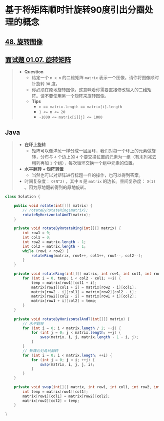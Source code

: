 # 基于将矩阵顺时针旋转90度引出分圈处理的概念

## [48. 旋转图像](https://leetcode.cn/problems/rotate-image/)

## [面试题 01.07. 旋转矩阵](https://leetcode.cn/problems/rotate-matrix-lcci/)

> - **Question**
>   - 给定一个 `n x n` 的二维矩阵 `matrix` 表示一个图像。请你将图像顺时针旋转 `90` 度。
>   - 你必须在原地旋转图像，这意味着你需要直接修改输入的二维矩阵。请不要使用另一个矩阵来旋转图像。
>   - **Tips**
>     - `n == matrix.length == matrix[i].length`
>     - `1 <= n <= 20`
>     - `-1000 <= matrix[i][j] <= 1000`

## Java

> - **在环上旋转**
>   - 矩阵可以像洋葱一样分成一层层环，我们对每一个环上的元素做旋转，分布与 `4` 个边上的 `4` 个要交换位置的元素为一组（有末列减去粗列再加 `1` 个组），每次循环交换一个组中元素的位置。
> - **水平翻转 + 矩阵转置**
>   - 当然也可以对矩阵进行标题一样的操作，也可以得到答案。
> - 时间复杂度： `O(N^2)` ，其中 `N` 是 `matrix` 的边长。空间复杂度： `O(1)` 。因为原地翻转得到的原地旋转。

```java
class Solution {
    
    public void rotate(int[][] matrix) {
        // rotateByRotateRing(matrix);
        rotateByHorizontalAndT(matrix);
    }
    
    private void rotateByRotateRing(int[][] matrix) {
        int row1 = 0;
        int col1 = 0;
        int row2 = matrix.length - 1;
        int col2 = matrix.length - 1;
        while (row1 < row2) {
            rotateRing(matrix, row1++, col1++, row2--, col2--);
        }
    }
    
    private void rotateRing(int[][] matrix, int row1, int col1, int row2, int col2) {
        for (int i = 0, temp; i < col2 - col1; ++i) {
            temp = matrix[row1][col1 + i];
            matrix[row1][col1 + i] = matrix[row2 - i][col1];
            matrix[row2 - i][col1] = matrix[row2][col2 - i];
            matrix[row2][col2 - i] = matrix[row1 + i][col2];
            matrix[row1 + i][col2] = temp;
        }
    }
    
    private void rotateByHorizontalAndT(int[][] matrix) {
        // 水平翻转
        for (int i = 0; i < matrix.length / 2; ++i) {
            for (int j = 0; j < matrix.length; ++j) {
                swap(matrix, i, j, matrix.length - 1 - i, j);
            }
        }
        // 矩阵沿对角线翻转
        for (int i = 0; i < matrix.length; ++i) {
            for (int j = 0; j < i; ++j) {
                swap(matrix, i, j, j, i);
            }
        }
    }
    
    private void swap(int[][] matrix, int row1, int col1, int row2, int col2) {
        int temp = matrix[row1][col1];
        matrix[row1][col1] = matrix[row2][col2];
        matrix[row2][col2] = temp;
    }
    
}
```
